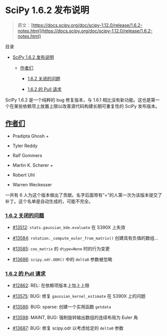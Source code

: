 # SciPy 1.6.2 发布说明

> 原文：[https://docs.scipy.org/doc/scipy-1.12.0/release/1.6.2-notes.html](https://docs.scipy.org/doc/scipy-1.12.0/release/1.6.2-notes.html)

目录

+   [SciPy 1.6.2 发布说明](#scipy-1-6-2-release-notes)

    +   [作者们](#authors)

        +   [1.6.2 关闭的问题](#issues-closed-for-1-6-2)

        +   [1.6.2 的 Pull 请求](#pull-requests-for-1-6-2)

SciPy 1.6.2 是一个纯粹的 bug 修复版本，与 1.6.1 相比没有新功能。这也是第一个在某些依赖项上放置上限以改善源代码构建长期可重复性的 SciPy 发布版本。

## [作者们](#id2)

+   Pradipta Ghosh +

+   Tyler Reddy

+   Ralf Gommers

+   Martin K. Scherer +

+   Robert Uhl

+   Warren Weckesser

一共有 6 人为这个版本做出了贡献。名字后面带有“+”的人第一次为该版本提交了补丁。这个名单是自动生成的，可能不完全。

### [1.6.2 关闭的问题](#id3)

+   [#13512](https://github.com/scipy/scipy/issues/13512): `stats.gaussian_kde.evaluate` 在 S390X 上失效

+   [#13584](https://github.com/scipy/scipy/issues/13584): `rotation._compute_euler_from_matrix()` 创建具有负值的数组…

+   [#13585](https://github.com/scipy/scipy/issues/13585): `coo_matrix` 的 `dtype=None` 时的行为变更

+   [#13686](https://github.com/scipy/scipy/issues/13686): `scipy.odr.ODR()` 中的 `delta0` 参数被忽略

### [1.6.2 的 Pull 请求](#id4)

+   [#12862](https://github.com/scipy/scipy/pull/12862): REL: 在依赖项版本上加上上限

+   [#13575](https://github.com/scipy/scipy/pull/13575): BUG: 修复 `gaussian_kernel_estimate` 在 S390X 上的问题

+   [#13586](https://github.com/scipy/scipy/pull/13586): BUG: sparse: 创建一个实用函数 `getdata`

+   [#13598](https://github.com/scipy/scipy/pull/13598): MAINT, BUG: 强制旋转输出数组的连续布局为 Euler 角

+   [#13687](https://github.com/scipy/scipy/pull/13687): BUG: 修复 scipy.odr 以考虑给定的 `delta0` 参数
